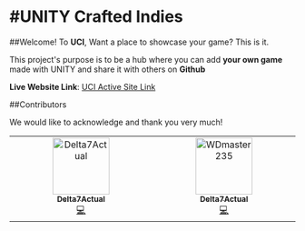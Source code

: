 # #UNITY Crafted Indies

##Welcome! To **UCI**, Want a place to showcase your game? This is it.

This project's purpose is to be a hub where you can add **your own game** made with UNITY and share it with others on **Github**

**Live Website Link**: [UCI Active Site Link](https://delta7actual.github.io/Personal-Game-Showcase/)

##Contributors

We would like to acknowledge and thank you very much!

<table>
  <tbody>
    <tr>
        <td align="center" valign="top" width="14.28%"><a href="https://github.com/Delta7Actual"><img src="https://avatars.githubusercontent.com/u/142044822?v=4?s=100" width="100px;" alt="Delta7Actual"/><br /><sub><b>Delta7Actual</b></sub></a><br /><a href="https://github.com/MrAshwin2142/OpenQuotes/commits?author=Delta7Actual" title="Code">💻</a></td>
        <td align="center" valign="top" width="14.28%"><a href="https://github.com/WDmaster235"><img src="https://avatars.githubusercontent.com/u/142044822?v=4?s=100" width="100px;" alt="WDmaster235"/><br /><sub><b>Delta7Actual</b></sub></a><br /><a href="https://github.com/MrAshwin2142/OpenQuotes/commits?author=WDmaster235" title="Code">💻</a></td>
    </tr>
  </tbody>
</table>
